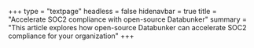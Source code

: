 +++
type = "textpage"
headless = false
hidenavbar = true
title = "Accelerate SOC2 compliance with open-source Databunker"
summary = "This article explores how open-source Databunker can accelerate SOC2 compliance for your organization"
+++
